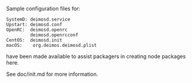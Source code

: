 Sample configuration files for:
```
SystemD: deimosd.service
Upstart: deimosd.conf
OpenRC:  deimosd.openrc
         deimosd.openrcconf
CentOS:  deimosd.init
macOS:    org.deimos.deimosd.plist
```
have been made available to assist packagers in creating node packages here.

See doc/init.md for more information.

